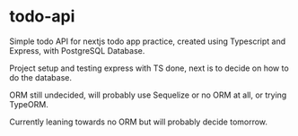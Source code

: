 # todo-api
Simple todo API for nextjs todo app practice, created using Typescript and Express, with PostgreSQL Database.

Project setup and testing express with TS done, next is to decide on how to do the database.

ORM still undecided, will probably use Sequelize or no ORM at all, or trying TypeORM.

Currently leaning towards no ORM but will probably decide tomorrow.